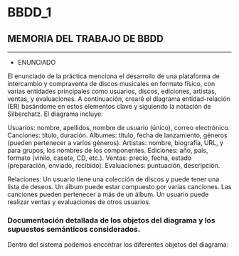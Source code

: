 # BBDD_1
## MEMORIA DEL TRABAJO DE BBDD
-------------------------------------------------------------------------------------------------------------------------------------

- ENUNCIADO

El enunciado de la práctica menciona el desarrollo de una plataforma de intercambio y compraventa de discos musicales en formato físico, con varias entidades principales como usuarios, discos, ediciones, artistas, ventas, y evaluaciones. A continuación, crearé el diagrama entidad-relación (ER) basándome en estos elementos clave y siguiendo la notación de Silberchatz. El diagrama incluye:

Usuarios: nombre, apellidos, nombre de usuario (único), correo electrónico.
Canciones: título, duración.
Álbumes: título, fecha de lanzamiento, géneros (pueden pertenecer a varios géneros).
Artistas: nombre, biografía, URL, y para grupos, los nombres de los componentes.
Ediciones: año, país, formato (vinilo, casete, CD, etc.).
Ventas: precio, fecha, estado (preparación, enviado, recibido).
Evaluaciones: puntuación, descripción.

Relaciones:
Un usuario tiene una colección de discos y puede tener una lista de deseos.
Un álbum puede estar compuesto por varias canciones.
Las canciones pueden pertenecer a más de un álbum.
Un usuario puede realizar ventas y evaluaciones de otros usuarios.

### Documentación detallada de los objetos del diagrama y los supuestos semánticos considerados.

Dentro del sistema podemos encontrar los diferentes objetos del diagrama: